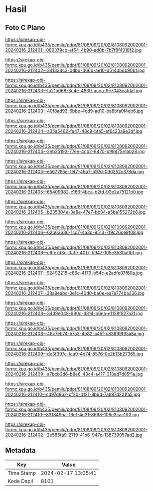 # Hasil

## Foto C Plano

https://sirekap-obj-formc.kpu.go.id/b435/pemilu/pdpr/81/08/09/20/02/8108092002001-20240216-212401--089379cb-ef54-4b90-ad0b-7b7f8f4018f2.jpg

https://sirekap-obj-formc.kpu.go.id/b435/pemilu/pdpr/81/08/09/20/02/8108092002001-20240216-212402--341334c3-0dbd-466b-ae10-d514dbdb90b1.jpg

https://sirekap-obj-formc.kpu.go.id/b435/pemilu/pdpr/81/08/09/20/02/8108092002001-20240216-212403--fa21b068-3c4e-4839-acea-9e7043eafdaf.jpg

https://sirekap-obj-formc.kpu.go.id/b435/pemilu/pdpr/81/08/09/20/02/8108092002001-20240216-212403--40f8ad93-6bbe-4cd9-ad10-ba8bfa0f4eb6.jpg

https://sirekap-obj-formc.kpu.go.id/b435/pemilu/pdpr/81/08/09/20/02/8108092002001-20240216-212404--a35a5462-fe47-48c9-bfa5-ef6c23a9e3df.jpg

https://sirekap-obj-formc.kpu.go.id/b435/pemilu/pdpr/81/08/09/20/02/8108092002001-20240216-212404--2eb35193-77ee-4cb2-8470-b98475e1ab28.jpg

https://sirekap-obj-formc.kpu.go.id/b435/pemilu/pdpr/81/08/09/20/02/8108092002001-20240216-212405--e567785e-1ef7-46a7-b97d-0d0252c378da.jpg

https://sirekap-obj-formc.kpu.go.id/b435/pemilu/pdpr/81/08/09/20/02/8108092002001-20240216-212405--65409982-c186-4bca-b2fd-93e2a75121b0.jpg

https://sirekap-obj-formc.kpu.go.id/b435/pemilu/pdpr/81/08/09/20/02/8108092002001-20240216-212405--b235304e-3e8e-47e7-bb84-a5ba155272b6.jpg

https://sirekap-obj-formc.kpu.go.id/b435/pemilu/pdpr/81/08/09/20/02/8108092002001-20240216-212406--62b63636-1cc7-4a3d-9513-7f9c26ce9f08.jpg

https://sirekap-obj-formc.kpu.go.id/b435/pemilu/pdpr/81/08/09/20/02/8108092002001-20240216-212406--c6fe7d3e-0a1e-4017-b947-105e3530a0b1.jpg

https://sirekap-obj-formc.kpu.go.id/b435/pemilu/pdpr/81/08/09/20/02/8108092002001-20240216-212407--92492215-c86e-4f79-b54c-e2adfe07f60a.jpg

https://sirekap-obj-formc.kpu.go.id/b435/pemilu/pdpr/81/08/09/20/02/8108092002001-20240216-212407--38a9eabc-3e1c-40d0-ba0e-ea7e774ba336.jpg

https://sirekap-obj-formc.kpu.go.id/b435/pemilu/pdpr/81/08/09/20/02/8108092002001-20240216-212408--34d9e048-990c-4814-b6ea-e1128f827a3f.jpg

https://sirekap-obj-formc.kpu.go.id/b435/pemilu/pdpr/81/08/09/20/02/8108092002001-20240216-212408--48c7eb74-e7a3-4b82-a45f-c83899f95a8a.jpg

https://sirekap-obj-formc.kpu.go.id/b435/pemilu/pdpr/81/08/09/20/02/8108092002001-20240216-212409--de3f397c-fca9-4d74-8576-0e2b13b27365.jpg

https://sirekap-obj-formc.kpu.go.id/b435/pemilu/pdpr/81/08/09/20/02/8108092002001-20240216-212409--a7bcb3d6-b8e6-43c4-a417-318ad7d85f1a.jpg

https://sirekap-obj-formc.kpu.go.id/b435/pemilu/pdpr/81/08/09/20/02/8108092002001-20240216-212410--cd97d862-cf20-4121-8b6d-7a997d221fa5.jpg

https://sirekap-obj-formc.kpu.go.id/b435/pemilu/pdpr/81/08/09/20/02/8108092002001-20240216-212410--831849ba-16e1-4e31-8668-106e3cac1ff3.jpg

https://sirekap-obj-formc.kpu.go.id/b435/pemilu/pdpr/81/08/09/20/02/8108092002001-20240216-212402--2e585fa9-27f9-41b6-947e-138739057ad2.jpg


## Metadata

| Key        | Value               |
| ---------- | ------------------- |
| Time Stamp | 2024-02-17 13:05:41 |
| Kode Dapil | 8101                |



